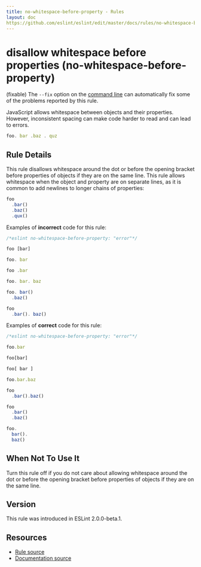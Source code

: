 ```yaml
---
title: no-whitespace-before-property - Rules
layout: doc
https://github.com/eslint/eslint/edit/master/docs/rules/no-whitespace-before-property.md
---
```

<!-- Note: No pull requests accepted for this file. See README.md in the root directory for details. -->

# disallow whitespace before properties (no-whitespace-before-property)

(fixable) The `--fix` option on the [command line](../user-guide/command-line-interface#fix) can automatically fix some of the problems reported by this rule.

JavaScript allows whitespace between objects and their properties. However, inconsistent spacing can make code harder to read and can lead to errors.

```js
foo. bar .baz . quz
```

## Rule Details

This rule disallows whitespace around the dot or before the opening bracket before properties of objects if they are on the same line. This rule allows whitespace when the object and property are on separate lines, as it is common to add newlines to longer chains of properties:

```js
foo
  .bar()
  .baz()
  .qux()
```

Examples of **incorrect** code for this rule:

```js
/*eslint no-whitespace-before-property: "error"*/

foo [bar]

foo. bar

foo .bar

foo. bar. baz

foo. bar()
  .baz()

foo
  .bar(). baz()
```

Examples of **correct** code for this rule:

```js
/*eslint no-whitespace-before-property: "error"*/

foo.bar

foo[bar]

foo[ bar ]

foo.bar.baz

foo
  .bar().baz()

foo
  .bar()
  .baz()

foo.
  bar().
  baz()
```

## When Not To Use It

Turn this rule off if you do not care about allowing whitespace around the dot or before the opening bracket before properties of objects if they are on the same line.

## Version

This rule was introduced in ESLint 2.0.0-beta.1.

## Resources

* [Rule source](https://github.com/eslint/eslint/tree/master/lib/rules/no-whitespace-before-property.js)
* [Documentation source](https://github.com/eslint/eslint/tree/master/docs/rules/no-whitespace-before-property.md)
